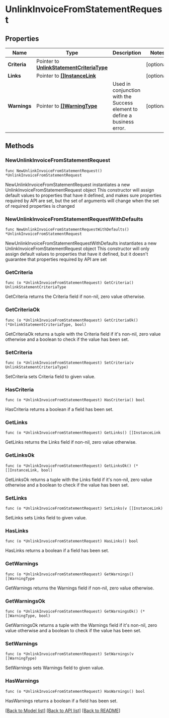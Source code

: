 # UnlinkInvoiceFromStatementRequest

## Properties

Name | Type | Description | Notes
------------ | ------------- | ------------- | -------------
**Criteria** | Pointer to [**UnlinkStatementCriteriaType**](UnlinkStatementCriteriaType.md) |  | [optional] 
**Links** | Pointer to [**[]InstanceLink**](InstanceLink.md) |  | [optional] 
**Warnings** | Pointer to [**[]WarningType**](WarningType.md) | Used in conjunction with the Success element to define a business error. | [optional] 

## Methods

### NewUnlinkInvoiceFromStatementRequest

`func NewUnlinkInvoiceFromStatementRequest() *UnlinkInvoiceFromStatementRequest`

NewUnlinkInvoiceFromStatementRequest instantiates a new UnlinkInvoiceFromStatementRequest object
This constructor will assign default values to properties that have it defined,
and makes sure properties required by API are set, but the set of arguments
will change when the set of required properties is changed

### NewUnlinkInvoiceFromStatementRequestWithDefaults

`func NewUnlinkInvoiceFromStatementRequestWithDefaults() *UnlinkInvoiceFromStatementRequest`

NewUnlinkInvoiceFromStatementRequestWithDefaults instantiates a new UnlinkInvoiceFromStatementRequest object
This constructor will only assign default values to properties that have it defined,
but it doesn't guarantee that properties required by API are set

### GetCriteria

`func (o *UnlinkInvoiceFromStatementRequest) GetCriteria() UnlinkStatementCriteriaType`

GetCriteria returns the Criteria field if non-nil, zero value otherwise.

### GetCriteriaOk

`func (o *UnlinkInvoiceFromStatementRequest) GetCriteriaOk() (*UnlinkStatementCriteriaType, bool)`

GetCriteriaOk returns a tuple with the Criteria field if it's non-nil, zero value otherwise
and a boolean to check if the value has been set.

### SetCriteria

`func (o *UnlinkInvoiceFromStatementRequest) SetCriteria(v UnlinkStatementCriteriaType)`

SetCriteria sets Criteria field to given value.

### HasCriteria

`func (o *UnlinkInvoiceFromStatementRequest) HasCriteria() bool`

HasCriteria returns a boolean if a field has been set.

### GetLinks

`func (o *UnlinkInvoiceFromStatementRequest) GetLinks() []InstanceLink`

GetLinks returns the Links field if non-nil, zero value otherwise.

### GetLinksOk

`func (o *UnlinkInvoiceFromStatementRequest) GetLinksOk() (*[]InstanceLink, bool)`

GetLinksOk returns a tuple with the Links field if it's non-nil, zero value otherwise
and a boolean to check if the value has been set.

### SetLinks

`func (o *UnlinkInvoiceFromStatementRequest) SetLinks(v []InstanceLink)`

SetLinks sets Links field to given value.

### HasLinks

`func (o *UnlinkInvoiceFromStatementRequest) HasLinks() bool`

HasLinks returns a boolean if a field has been set.

### GetWarnings

`func (o *UnlinkInvoiceFromStatementRequest) GetWarnings() []WarningType`

GetWarnings returns the Warnings field if non-nil, zero value otherwise.

### GetWarningsOk

`func (o *UnlinkInvoiceFromStatementRequest) GetWarningsOk() (*[]WarningType, bool)`

GetWarningsOk returns a tuple with the Warnings field if it's non-nil, zero value otherwise
and a boolean to check if the value has been set.

### SetWarnings

`func (o *UnlinkInvoiceFromStatementRequest) SetWarnings(v []WarningType)`

SetWarnings sets Warnings field to given value.

### HasWarnings

`func (o *UnlinkInvoiceFromStatementRequest) HasWarnings() bool`

HasWarnings returns a boolean if a field has been set.


[[Back to Model list]](../README.md#documentation-for-models) [[Back to API list]](../README.md#documentation-for-api-endpoints) [[Back to README]](../README.md)


